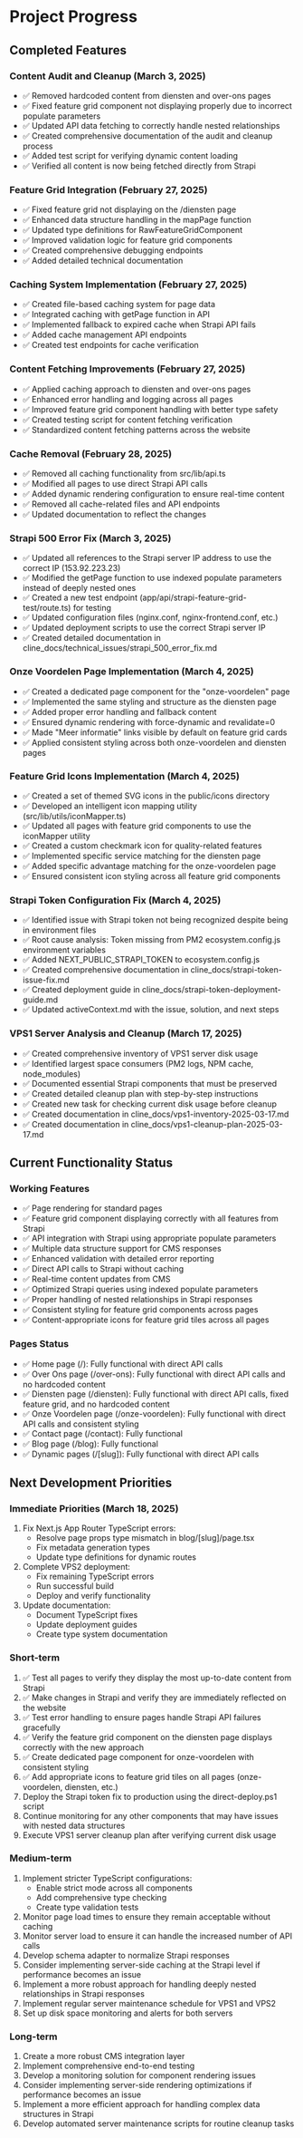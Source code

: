 # Project Progress

## Completed Features

### Content Audit and Cleanup (March 3, 2025)
- ✅ Removed hardcoded content from diensten and over-ons pages
- ✅ Fixed feature grid component not displaying properly due to incorrect populate parameters
- ✅ Updated API data fetching to correctly handle nested relationships
- ✅ Created comprehensive documentation of the audit and cleanup process
- ✅ Added test script for verifying dynamic content loading
- ✅ Verified all content is now being fetched directly from Strapi

### Feature Grid Integration (February 27, 2025)
- ✅ Fixed feature grid not displaying on the /diensten page
- ✅ Enhanced data structure handling in the mapPage function
- ✅ Updated type definitions for RawFeatureGridComponent
- ✅ Improved validation logic for feature grid components
- ✅ Created comprehensive debugging endpoints
- ✅ Added detailed technical documentation

### Caching System Implementation (February 27, 2025)
- ✅ Created file-based caching system for page data
- ✅ Integrated caching with getPage function in API
- ✅ Implemented fallback to expired cache when Strapi API fails
- ✅ Added cache management API endpoints
- ✅ Created test endpoints for cache verification

### Content Fetching Improvements (February 27, 2025)
- ✅ Applied caching approach to diensten and over-ons pages
- ✅ Enhanced error handling and logging across all pages
- ✅ Improved feature grid component handling with better type safety
- ✅ Created testing script for content fetching verification
- ✅ Standardized content fetching patterns across the website

### Cache Removal (February 28, 2025)
- ✅ Removed all caching functionality from src/lib/api.ts
- ✅ Modified all pages to use direct Strapi API calls
- ✅ Added dynamic rendering configuration to ensure real-time content
- ✅ Removed all cache-related files and API endpoints
- ✅ Updated documentation to reflect the changes

### Strapi 500 Error Fix (March 3, 2025)
- ✅ Updated all references to the Strapi server IP address to use the correct IP (153.92.223.23)
- ✅ Modified the getPage function to use indexed populate parameters instead of deeply nested ones
- ✅ Created a new test endpoint (app/api/strapi-feature-grid-test/route.ts) for testing
- ✅ Updated configuration files (nginx.conf, nginx-frontend.conf, etc.)
- ✅ Updated deployment scripts to use the correct Strapi server IP
- ✅ Created detailed documentation in cline_docs/technical_issues/strapi_500_error_fix.md

### Onze Voordelen Page Implementation (March 4, 2025)
- ✅ Created a dedicated page component for the "onze-voordelen" page
- ✅ Implemented the same styling and structure as the diensten page
- ✅ Added proper error handling and fallback content
- ✅ Ensured dynamic rendering with force-dynamic and revalidate=0
- ✅ Made "Meer informatie" links visible by default on feature grid cards
- ✅ Applied consistent styling across both onze-voordelen and diensten pages

### Feature Grid Icons Implementation (March 4, 2025)
- ✅ Created a set of themed SVG icons in the public/icons directory
- ✅ Developed an intelligent icon mapping utility (src/lib/utils/iconMapper.ts)
- ✅ Updated all pages with feature grid components to use the iconMapper utility
- ✅ Created a custom checkmark icon for quality-related features
- ✅ Implemented specific service matching for the diensten page
- ✅ Added specific advantage matching for the onze-voordelen page
- ✅ Ensured consistent icon styling across all feature grid components

### Strapi Token Configuration Fix (March 4, 2025)
- ✅ Identified issue with Strapi token not being recognized despite being in environment files
- ✅ Root cause analysis: Token missing from PM2 ecosystem.config.js environment variables
- ✅ Added NEXT_PUBLIC_STRAPI_TOKEN to ecosystem.config.js
- ✅ Created comprehensive documentation in cline_docs/strapi-token-issue-fix.md
- ✅ Created deployment guide in cline_docs/strapi-token-deployment-guide.md
- ✅ Updated activeContext.md with the issue, solution, and next steps

### VPS1 Server Analysis and Cleanup (March 17, 2025)
- ✅ Created comprehensive inventory of VPS1 server disk usage
- ✅ Identified largest space consumers (PM2 logs, NPM cache, node_modules)
- ✅ Documented essential Strapi components that must be preserved
- ✅ Created detailed cleanup plan with step-by-step instructions
- ✅ Created new task for checking current disk usage before cleanup
- ✅ Created documentation in cline_docs/vps1-inventory-2025-03-17.md
- ✅ Created documentation in cline_docs/vps1-cleanup-plan-2025-03-17.md

## Current Functionality Status

### Working Features
- ✅ Page rendering for standard pages
- ✅ Feature grid component displaying correctly with all features from Strapi
- ✅ API integration with Strapi using appropriate populate parameters
- ✅ Multiple data structure support for CMS responses
- ✅ Enhanced validation with detailed error reporting
- ✅ Direct API calls to Strapi without caching
- ✅ Real-time content updates from CMS
- ✅ Optimized Strapi queries using indexed populate parameters
- ✅ Proper handling of nested relationships in Strapi responses
- ✅ Consistent styling for feature grid components across pages
- ✅ Content-appropriate icons for feature grid tiles across all pages

### Pages Status
- ✅ Home page (/): Fully functional with direct API calls
- ✅ Over Ons page (/over-ons): Fully functional with direct API calls and no hardcoded content
- ✅ Diensten page (/diensten): Fully functional with direct API calls, fixed feature grid, and no hardcoded content
- ✅ Onze Voordelen page (/onze-voordelen): Fully functional with direct API calls and consistent styling
- ✅ Contact page (/contact): Fully functional
- ✅ Blog page (/blog): Fully functional
- ✅ Dynamic pages (/[slug]): Fully functional with direct API calls

## Next Development Priorities

### Immediate Priorities (March 18, 2025)
1. Fix Next.js App Router TypeScript errors:
   - Resolve page props type mismatch in blog/[slug]/page.tsx
   - Fix metadata generation types
   - Update type definitions for dynamic routes
2. Complete VPS2 deployment:
   - Fix remaining TypeScript errors
   - Run successful build
   - Deploy and verify functionality
3. Update documentation:
   - Document TypeScript fixes
   - Update deployment guides
   - Create type system documentation

### Short-term
1. ✅ Test all pages to verify they display the most up-to-date content from Strapi
2. ✅ Make changes in Strapi and verify they are immediately reflected on the website
3. ✅ Test error handling to ensure pages handle Strapi API failures gracefully
4. ✅ Verify the feature grid component on the diensten page displays correctly with the new approach
5. ✅ Create dedicated page component for onze-voordelen with consistent styling
6. ✅ Add appropriate icons to feature grid tiles on all pages (onze-voordelen, diensten, etc.)
7. Deploy the Strapi token fix to production using the direct-deploy.ps1 script
8. Continue monitoring for any other components that may have issues with nested data structures
9. Execute VPS1 server cleanup plan after verifying current disk usage

### Medium-term
1. Implement stricter TypeScript configurations:
   - Enable strict mode across all components
   - Add comprehensive type checking
   - Create type validation tests
2. Monitor page load times to ensure they remain acceptable without caching
2. Monitor server load to ensure it can handle the increased number of API calls
3. Develop schema adapter to normalize Strapi responses
4. Consider implementing server-side caching at the Strapi level if performance becomes an issue
5. Implement a more robust approach for handling deeply nested relationships in Strapi responses
6. Implement regular server maintenance schedule for VPS1 and VPS2
7. Set up disk space monitoring and alerts for both servers

### Long-term
1. Create a more robust CMS integration layer
2. Implement comprehensive end-to-end testing
3. Develop a monitoring solution for component rendering issues
4. Consider implementing server-side rendering optimizations if performance becomes an issue
5. Implement a more efficient approach for handling complex data structures in Strapi
6. Develop automated server maintenance scripts for routine cleanup tasks